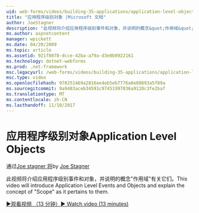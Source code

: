 ```yaml
---
uid: web-forms/videos/building-35-applications/application-level-objects
title: "应用程序级别对象 |Microsoft 文档"
author: JoeStagner
description: "此视频将介绍应用程序级别事件和对象，并说明的概念&quot;作用域&quot;有关它们。"
ms.author: aspnetcontent
manager: wpickett
ms.date: 04/20/2009
ms.topic: article
ms.assetid: 921f8078-dcce-42ba-a79a-d3e0b0922161
ms.technology: dotnet-webforms
ms.prod: .net-framework
msc.legacyurl: /web-forms/videos/building-35-applications/application-level-objects
msc.type: video
ms.openlocfilehash: 970251469a2816ee4eb5eb7776a0e80893a5f89a
ms.sourcegitcommit: 9a9483aceb34591c97451997036a9120c3fe2baf
ms.translationtype: MT
ms.contentlocale: zh-CN
ms.lasthandoff: 11/10/2017
---
```

<a name="application-level-objects"></a><span data-ttu-id="463bc-103">应用程序级别对象</span><span class="sxs-lookup"><span data-stu-id="463bc-103">Application Level Objects</span></span>
====================
<span data-ttu-id="463bc-104">通过[Joe stagner 将](https://github.com/JoeStagner)</span><span class="sxs-lookup"><span data-stu-id="463bc-104">by [Joe Stagner](https://github.com/JoeStagner)</span></span>

<span data-ttu-id="463bc-105">此视频将介绍应用程序级别事件和对象，并说明的概念&quot;作用域&quot;有关它们。</span><span class="sxs-lookup"><span data-stu-id="463bc-105">This video will introduce Application Level Events and Objects and explain the concept of &quot;Scope&quot; as it pertains to them.</span></span>

[<span data-ttu-id="463bc-106">&#9654;观看视频 （13 分钟）</span><span class="sxs-lookup"><span data-stu-id="463bc-106">&#9654; Watch video (13 minutes)</span></span>](https://channel9.msdn.com/Blogs/ASP-NET-Site-Videos/application-level-objects)
